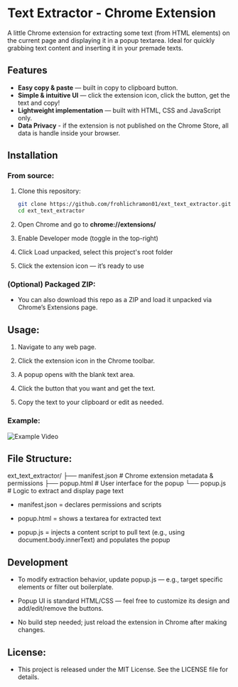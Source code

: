# Text Extractor - Chrome Extension

A little Chrome extension for extracting some text (from HTML elements) on the current page and displaying it in a popup textarea. Ideal for quickly grabbing text content and inserting it in your premade texts.

## Features

- **Easy copy & paste** — built in copy to clipboard button.
- **Simple & intuitive UI** — click the extension icon, click the button, get the text and copy!
- **Lightweight implementation** — built with HTML, CSS and JavaScript only.
- **Data Privacy** - if the extension is not published on the Chrome Store, all data is handle inside your browser.

## Installation

### From source:

1. Clone this repository:

   ```bash
   git clone https://github.com/frohlichramon01/ext_text_extractor.git
   cd ext_text_extractor

   ```

2. Open Chrome and go to **chrome://extensions/**

3. Enable Developer mode (toggle in the top-right)

4. Click Load unpacked, select this project's root folder

5. Click the extension icon — it’s ready to use

### (Optional) Packaged ZIP:

- You can also download this repo as a ZIP and load it unpacked via Chrome’s Extensions page.

## Usage:

1. Navigate to any web page.

2. Click the extension icon in the Chrome toolbar.

3. A popup opens with the blank text area.

4. Click the button that you want and get the text.

5. Copy the text to your clipboard or edit as needed.

### Example:

![Example Video](https://github.com/frohlichramon01/ext_text_extractor/other/Get-text-extractor.gif)

## File Structure:

ext_text_extractor/
├── manifest.json # Chrome extension metadata & permissions
├── popup.html # User interface for the popup
└── popup.js # Logic to extract and display page text

- manifest.json = declares permissions and scripts

- popup.html = shows a textarea for extracted text

- popup.js = injects a content script to pull text (e.g., using document.body.innerText) and populates the popup

## Development

- To modify extraction behavior, update popup.js — e.g., target specific elements or filter out boilerplate.

- Popup UI is standard HTML/CSS — feel free to customize its design and add/edit/remove the buttons.

- No build step needed; just reload the extension in Chrome after making changes.

## License:

- This project is released under the MIT License. See the LICENSE file for details.
